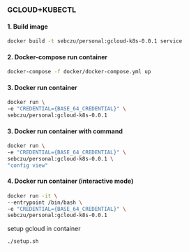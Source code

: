 ### **GCLOUD+KUBECTL**

#### 1. Build image
```bash
docker build -t sebczu/personal:gcloud-k8s-0.0.1 service
```

#### 2. Docker-compose run container
```bash
docker-compose -f docker/docker-compose.yml up
```

#### 3. Docker run container
```bash
docker run \
-e "CREDENTIAL={BASE_64_CREDENTIAL}" \
sebczu/personal:gcloud-k8s-0.0.1
```

#### 3. Docker run container with command
```bash
docker run \
-e "CREDENTIAL={BASE_64_CREDENTIAL}" \
sebczu/personal:gcloud-k8s-0.0.1 \
"config view"
```

#### 4. Docker run container (interactive mode)
```bash
docker run -it \
--entrypoint /bin/bash \
-e "CREDENTIAL={BASE_64_CREDENTIAL}" \
sebczu/personal:gcloud-k8s-0.0.1 
```
setup gcloud in container
```bash
./setup.sh
```